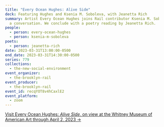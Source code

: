 ```yaml
---
title: "Every Ocean Hughes: Alive Side"
deck: Featuring Hughes and Ksenia M. Soboleva, with Jeanetta Rich
summary: Artist Every Ocean Hughes joins Rail contributor Ksenia M. Soboleva for
  a conversation. We conclude with a poetry reading by Jeanetta Rich.
people:
  - person: every-ocean-hughes
  - person: ksenia-m-soboleva
poets:
  - person: jeanetta-rich
date: 2023-03-31T13:00:00-0500
end_date: 2023-03-31T14:30:00-0500
series: 779
collections:
  - the-new-social-environment
event_organizer:
  - the-brooklyn-rail
event_producer:
  - the-brooklyn-rail
event_id: recqYOT8v4hCaxlE2
event_platform:
  - zoom
---
```

[Visit Every Ocean Hughes: *Alive Side*, on view at the Whitney Museum of American Art through April 2, 2023 →](https://whitney.org/exhibitions/every-ocean-hughes)
